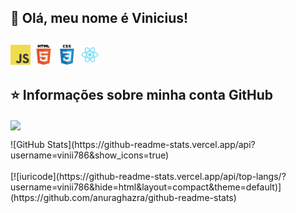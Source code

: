 ## 💜 Olá, meu nome é <strong>Vinicius!</strong>

<code><img height="32" src="https://raw.githubusercontent.com/github/explore/80688e429a7d4ef2fca1e82350fe8e3517d3494d/topics/javascript/javascript.png" alt="Javascript"/></code>
<code><img height="32" src="https://raw.githubusercontent.com/github/explore/80688e429a7d4ef2fca1e82350fe8e3517d3494d/topics/html/html.png" alt="HTML5"/></code>
<code><img height="32" src="https://raw.githubusercontent.com/github/explore/80688e429a7d4ef2fca1e82350fe8e3517d3494d/topics/css/css.png" alt="CSS"/></code>
<code><img height="32" src="https://raw.githubusercontent.com/github/explore/80688e429a7d4ef2fca1e82350fe8e3517d3494d/topics/react/react.png" alt="React"/></code>
---

## ⭐ Informações sobre minha conta GitHub
<p align="left">
  <img src='https://gifs.eco.br/wp-content/uploads/2022/06/gifs-de-capivaras-5.gif' align ='center'>
</p>
![GitHub Stats](https://github-readme-stats.vercel.app/api?username=vinii786&show_icons=true) <br></br>
[![iuricode](https://github-readme-stats.vercel.app/api/top-langs/?username=vinii786&hide=html&layout=compact&theme=default)](https://github.com/anuraghazra/github-readme-stats)

